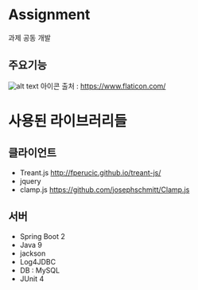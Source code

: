 # Assignment
과제 공동 개발

## 주요기능
![alt text](https://user-images.githubusercontent.com/37653952/40221398-55b0e158-5ab7-11e8-937c-ba12e64f3e2a.png)
아이콘 출처 : https://www.flaticon.com/

# 사용된 라이브러리들
## 클라이언트
- Treant.js
http://fperucic.github.io/treant-js/
- jquery
- clamp.js
https://github.com/josephschmitt/Clamp.js


## 서버
- Spring Boot 2
- Java 9
- jackson
- Log4JDBC
- DB : MySQL
- JUnit 4
